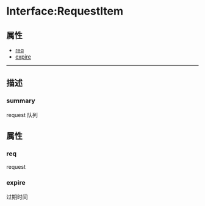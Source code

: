 # Interface:RequestItem   
## 属性
+ [req](#PROP_req)
+ [expire](#PROP_expire)
---   
## 描述
   
### summary   
request 队列  
   
## 属性   
### <a id="PROP_req">req</a>   
request
     
### <a id="PROP_expire">expire</a>   
过期时间
     
